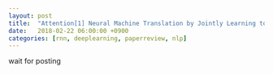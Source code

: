 ```yaml
---
layout: post
title:  "Attention[1] Neural Machine Translation by Jointly Learning to Align and Translate(2014) - Review"
date:   2018-02-22 06:00:00 +0900
categories: [rnn, deeplearning, paperreview, nlp]
---
```


wait for posting
